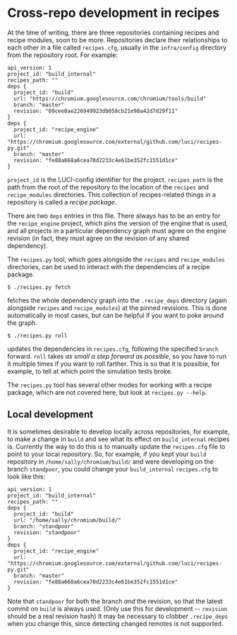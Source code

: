 # Cross-repo development in recipes

At the time of writing, there are three repositories containing recipes and
recipe modules, soon to be more.  Repositories declare their relationships to
each other in a file called `recipes.cfg`, usually in the `infra/config`
directory from the repository root.  For example:

    api_version: 1
    project_id: "build_internal"
    recipes_path: ""
    deps {
      project_id: "build"
      url: "https://chromium.googlesource.com/chromium/tools/build"
      branch: "master"
      revision: "09cee0ae226949923db058cb21e98a42d7d29f11"
    }
    deps {
      project_id: "recipe_engine"
      url: "https://chromium.googlesource.com/external/github.com/luci/recipes-py.git"
      branch: "master"
      revision: "fe88a668a6cea70d2233c4e61be352fc1551d1ce"
    }

`project_id` is the LUCI-config identifier for the project.  `recipes_path` is
the path from the root of the repository to the location of the `recipes` and
`recipe_modules` directories.  This collection of recipes-related things in a
repository is called a *recipe package*.

There are two `deps` entries in this file.  There always has to be an entry for
the `recipe_engine` project, which pins the version of the engine that is used,
and all projects in a particular dependency graph must agree on the engine
revision (in fact, they must agree on the revision of any shared dependency).

The `recipes.py` tool, which goes alongside the `recipes` and `recipe_modules`
directories, can be used to interact with the dependencies of a recipe package.

    $ ./recipes.py fetch

fetches the whole dependency graph into the `.recipe_deps` directory (again
alongside `recipes` and `recipe_modules`) at the pinned revisions.  This is done
automatically in most cases, but can be helpful if you want to poke around the
graph.

    $ ./recipes.py roll

updates the dependencies in `recipes.cfg`, following the specified `branch`
forward.  `roll` takes *as small a step forward as possible*, so you have to run
it multiple times if you want to roll farther.  This is so that it is possible,
for example, to tell at which point the simulation tests broke.

The `recipes.py` tool has several other modes for working with a recipe package,
which are not covered here, but look at `recipes.py --help`.

## Local development

It is sometimes desirable to develop locally across repositories, for example,
to make a change in `build` and see what its effect on `build_internal` recipes
is.  Currently the way to do this is to manually update the `recipes.cfg` file
to point to your local repository.  So, for example, if you kept your `build`
repository in `/home/sally/chromium/build/` and were developing on the
branch `standpoor`, you could change your `build_internal` `recipes.cfg` to look
like this:
  
    api_version: 1
    project_id: "build_internal"
    recipes_path: ""
    deps {
      project_id: "build"
      url: "/home/sally/chromium/build/"
      branch: "standpoor"
      revision: "standpoor"
    }
    deps {
      project_id: "recipe_engine"
      url: "https://chromium.googlesource.com/external/github.com/luci/recipes-py.git"
      branch: "master"
      revision: "fe88a668a6cea70d2233c4e61be352fc1551d1ce"
    }

Note that `standpoor` for both the branch *and* the revision, so that the latest
commit on `build` is always used. (Only use this for development -- `revision`
should be a real revision hash)  It may be necessary to clobber `.recipe_deps`
when you change this, since detecting changed remotes is not supported.
